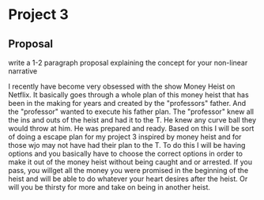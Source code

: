 # Project 3
## Proposal

write a 1-2 paragraph proposal explaining the concept for your non-linear narrative

I recently have become very obsessed with the show Money Heist on Netflix. It basically goes through a whole plan of this money heist that has been in the making for years and created by the "professors" father. And the "professor" wanted to execute his father plan. The "professor" knew all the ins and outs of the heist and had it to the T. He knew any curve ball they would throw at him. He was prepared and ready. Based on this I will be sort of doing a escape plan for my project 3 inspired by money heist and for those wjo may not have had their plan to the T. To do this I will be having options and you basically have to choose the correct options in order to make it out of the money heist without being caught and or arrested. If you pass, you willget all the money you were promised in the beginning of the heist and will be able to do whatever your heart desires after the heist. Or will you be thirsty for more and take on being in another heist. 
